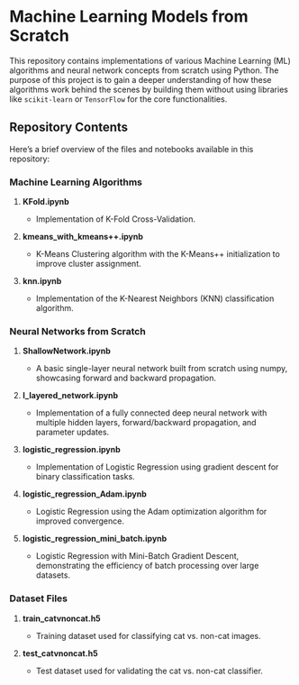 # Machine Learning Models from Scratch

This repository contains implementations of various Machine Learning (ML) algorithms and neural network concepts from scratch using Python. The purpose of this project is to gain a deeper understanding of how these algorithms work behind the scenes by building them without using libraries like `scikit-learn` or `TensorFlow` for the core functionalities.

## Repository Contents

Here’s a brief overview of the files and notebooks available in this repository:

### Machine Learning Algorithms
1. **KFold.ipynb**
   - Implementation of K-Fold Cross-Validation.

2. **kmeans_with_kmeans++.ipynb**
   - K-Means Clustering algorithm with the K-Means++ initialization to improve cluster assignment.

3. **knn.ipynb**
   - Implementation of the K-Nearest Neighbors (KNN) classification algorithm.

### Neural Networks from Scratch

1. **ShallowNetwork.ipynb**
   - A basic single-layer neural network built from scratch using numpy, showcasing forward and backward propagation.

2. **l_layered_network.ipynb**
   - Implementation of a fully connected deep neural network with multiple hidden layers, forward/backward propagation, and parameter updates.

3. **logistic_regression.ipynb**
   - Implementation of Logistic Regression using gradient descent for binary classification tasks.

4. **logistic_regression_Adam.ipynb**
   - Logistic Regression using the Adam optimization algorithm for improved convergence.

5. **logistic_regression_mini_batch.ipynb**
   - Logistic Regression with Mini-Batch Gradient Descent, demonstrating the efficiency of batch processing over large datasets.

### Dataset Files

1. **train_catvnoncat.h5**
   - Training dataset used for classifying cat vs. non-cat images.

2. **test_catvnoncat.h5**
   - Test dataset used for validating the cat vs. non-cat classifier.
